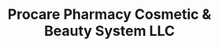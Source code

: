 ---
title: "Procare Pharmacy Cosmetic & Beauty System LLC"
url: /clarksburg/procare-pharmacy-cosmetic-and-beauty-system-llc/
shop: chemist
---